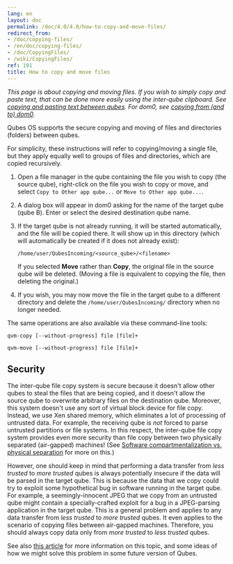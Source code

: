 ```yaml
---
lang: en
layout: doc
permalink: /doc/4.0/4.0/how-to-copy-and-move-files/
redirect_from:
- /doc/copying-files/
- /en/doc/copying-files/
- /doc/CopyingFiles/
- /wiki/CopyingFiles/
ref: 191
title: How to copy and move files
---
```


*This page is about copying and moving files.
If you wish to simply copy and paste text, that can be done more easily using the inter-qube clipboard.
See [copying and pasting text between qubes](/doc/how-to-copy-and-paste-text/).
For dom0, see [copying from (and to) dom0](/doc/how-to-copy-from-dom0/).*

Qubes OS supports the secure copying and moving of files and directories (folders) between qubes.

For simplicity, these instructions will refer to copying/moving a single file, but they apply equally well to groups of files and directories, which are copied recursively.

 1. Open a file manager in the qube containing the file you wish to copy (the source qube), right-click on the file you wish to copy or move, and select `Copy to Other app qube...` or `Move to Other app qube...`.

 2. A dialog box will appear in dom0 asking for the name of the target qube (qube B). 
    Enter or select the desired destination qube name.

 3. If the target qube is not already running, it will be started automatically, and the file will be copied there.
    It will show up in this directory (which will automatically be created if it does not already exist):

        /home/user/QubesIncoming/<source_qube>/<filename>

    If you selected **Move** rather than **Copy**, the original file in the source qube will be deleted.
    (Moving a file is equivalent to copying the file, then deleting the original.)

 4. If you wish, you may now move the file in the target qube to a different directory and delete the `/home/user/QubesIncoming/` directory when no longer needed.

The same operations are also available via these command-line tools:

```
qvm-copy [--without-progress] file [file]+
```

```
qvm-move [--without-progress] file [file]+
```

Security
--------

The inter-qube file copy system is secure because it doesn't allow other qubes to steal the files that are being copied, and it doesn't allow the source qube to overwrite arbitrary files on the destination qube.
Moreover, this system doesn't use any sort of virtual block device for file copy.
Instead, we use Xen shared memory, which eliminates a lot of processing of untrusted data.
For example, the receiving qube is *not* forced to parse untrusted partitions or file systems.
In this respect, the inter-qube file copy system provides even more security than file copy between two physically separated (air-gapped) machines!
(See [Software compartmentalization vs. physical separation](https://invisiblethingslab.com/resources/2014/Software_compartmentalization_vs_physical_separation.pdf) for more on this.)

However, one should keep in mind that performing a data transfer from *less trusted* to *more trusted* qubes is always potentially insecure if the data will be parsed in the target qube.
This is because the data that we copy could try to exploit some hypothetical bug in software running in the target qube.
For example, a seemingly-innocent JPEG that we copy from an untrusted qube might contain a specially-crafted exploit for a bug in a JPEG-parsing application in the target qube.
This is a general problem and applies to any data transfer from *less trusted* to *more trusted* qubes.
It even applies to the scenario of copying files between air-gapped machines.
Therefore, you should always copy data only from *more trusted* to *less trusted* qubes.

See also [this article](https://blog.invisiblethings.org/2011/03/13/partitioning-my-digital-life-into.html) for more information on this topic, and some ideas of how we might solve this problem in some future version of Qubes.
